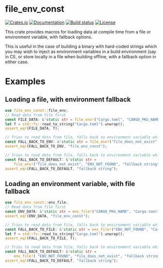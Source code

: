 # file_env_const

[![Crates.io](https://img.shields.io/crates/v/file_env_const.svg?style=for-the-badge)](https://crates.io/crates/file_env_const)
[![Documentation](https://img.shields.io/docsrs/file_env_const?style=for-the-badge)](https://docs.rs/file_env_const/)
[![Build status](https://img.shields.io/github/actions/workflow/status/tveness/file_env_const/rust.yml?label=Tests&style=for-the-badge)](https://github.com/tveness/file_env_const/actions/workflows/rust.yml)
[![License](https://img.shields.io/github/license/tveness/file_env_const?style=for-the-badge)](https://opensource.org/license/MIT/)

This crate provides macros for loading data at compile time from a file or environment
variable, with fallback options.

This is useful in the case of building a binary with hard-coded strings which you may wish to
inject as environment variables in a build environment (say in CI), or store locally in a file
when building offline, with a fallback option in either case.

# Examples

## Loading a file, with environment fallback

```rust
use file_env_const::file_env;
// Read data from file first
const FILE_DATA: &'static str = file_env!("Cargo.toml", "CARGO_PKG_NAME");
let f = std::fs::read_to_string("Cargo.toml").unwrap();
assert_eq!(FILE_DATA, f);

// Tries to read data from file, falls back to environment variable which is the package name
const FALL_BACK_TO_ENV: &'static str = file_env!("file_does_not_exist", "CARGO_PKG_NAME");
assert_eq!(FALL_BACK_TO_ENV, "file_env_const");

// Tries to read data from file, falls back to environment variable which is the package name
const FALL_BACK_TO_DEFAULT: &'static str =
    file_env!("file_does_not_exist", "ENV_NOT_FOUND", "fallback string");
assert_eq!(FALL_BACK_TO_DEFAULT, "fallback string");
```

## Loading an environment variable, with file fallback

```rust
use file_env_const::env_file;
// Read data from file first
const ENV_DATA: &'static str = env_file!("CARGO_PKG_NAME", "Cargo.toml");
assert_eq!(ENV_DATA, "file_env_const");

// Tries to read data from file, falls back to environment variable which is the package name
const FALL_BACK_TO_FILE: &'static str = env_file!("ENV_NOT_FOUND", "Cargo.toml");
let f = std::fs::read_to_string("Cargo.toml").unwrap();
assert_eq!(FALL_BACK_TO_FILE, f);

// Tries to read data from file, falls back to environment variable which is the package name
const FALL_BACK_TO_DEFAULT: &'static str =
    env_file!( "ENV_NOT_FOUND", "file_does_not_exist", "fallback string");
assert_eq!(FALL_BACK_TO_DEFAULT, "fallback string");
```
